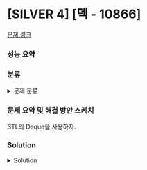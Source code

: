 # [SILVER 4] [덱 - 10866]

[문제 링크](https://www.acmicpc.net/problem/10866) 

### 성능 요약

### 분류

<details><summary>문제 분류</summary> 

[자료구조(Deque)]

</details>

### 문제 요약 및 해결 방안 스케치

STL의 Deque을 사용하자.

### Solution

<details><summary>Solution</summary> 

[Source Code]

</details>
